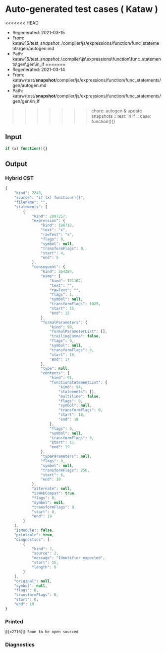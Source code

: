 # Auto-generated test cases ( Kataw )
<<<<<<< HEAD
- Regenerated: 2021-03-15
- From: kataw15/test\__snapshot__/compiler/js/expressions/function/func_statements/gen/autogen.md
- Path: kataw15/test\__snapshot__\compiler\js\expressions\function\func_statements\gen\gen\in_if
=======
- Regenerated: 2021-03-14
- From: kataw/test/__snapshot__/compiler/js/expressions/function/func_statements/gen/autogen.md
- Path: kataw/test/__snapshot__/compiler/js/expressions/function/func_statements/gen/gen/in_if
>>>>>>> chore: autogen & update snapshots
> :: test: in if
> :: case: function(){}
## Input

`````js
if (x) function(){}
`````

## Output

### Hybrid CST

```javascript
{
    "kind": 2243,
    "source": "if (x) function(){}",
    "filename": "",
    "statements": [
        {
            "kind": 2097257,
            "expression": {
                "kind": 196712,
                "text": "x",
                "rawText": "x",
                "flags": 0,
                "symbol": null,
                "transformFlags": 0,
                "start": 4,
                "end": 5
            },
            "consequent": {
                "kind": 264284,
                "name": {
                    "kind": 131102,
                    "text": "",
                    "rawText": "",
                    "flags": 1,
                    "symbol": null,
                    "transformFlags": 1025,
                    "start": 15,
                    "end": 15
                },
                "formalParameters": {
                    "kind": 90,
                    "formalParameterList": [],
                    "trailingComma": false,
                    "flags": 0,
                    "symbol": null,
                    "transformFlags": 0,
                    "start": 16,
                    "end": 17
                },
                "type": null,
                "contents": {
                    "kind": 91,
                    "functionStatementList": {
                        "kind": 94,
                        "statements": [],
                        "multiline": false,
                        "flags": 0,
                        "symbol": null,
                        "transformFlags": 0,
                        "start": 18,
                        "end": 18
                    },
                    "flags": 0,
                    "symbol": null,
                    "transformFlags": 0,
                    "start": 17,
                    "end": 19
                },
                "typeParameters": null,
                "flags": 0,
                "symbol": null,
                "transformFlags": 256,
                "start": 6,
                "end": 19
            },
            "alternate": null,
            "isWebCompat": true,
            "flags": 0,
            "symbol": null,
            "transformFlags": 0,
            "start": 0,
            "end": 19
        }
    ],
    "isModule": false,
    "printable": true,
    "diagnostics": [
        {
            "kind": 2,
            "source": 2,
            "message": "Identifier expected",
            "start": 15,
            "length": 0
        }
    ],
    "original": null,
    "symbol": null,
    "flags": 0,
    "transformFlags": 0,
    "start": 0,
    "end": 19
}
```

### Printed

```javascript
@{x2716}@ Soon to be open sourced
```

### Diagnostics

```javascript

```

